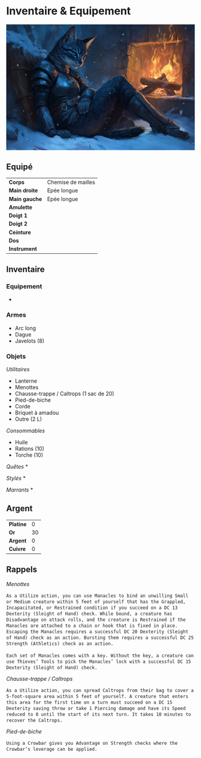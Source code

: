 # Inventaire & Equipement

![Inventaire](../_images/FenecNoirInventaire.png)

## Equipé
|||
|-|-|
|**Corps**|Chemise de mailles|
|**Main droite**|Epée longue|
|**Main gauche**|Epée longue|
|**Amulette**||
|**Doigt 1**||
|**Doigt 2**| |
|**Ceinture**||
|**Dos**||
|**Instrument**||

## Inventaire

### Equipement
*

### Armes
* Arc long
* Dague
* Javelots (8)

### Objets
*Utilitaires*
* Lanterne
* Menottes
* Chausse-trappe / Caltrops (1 sac de 20)
* Pied-de-biche
* Corde
* Briquet à amadou
* Outre (2 L)

*Consommables*
* Huile
* Rations (10)
* Torche (10)

*Quêtes*
* 

*Stylés*
* 

*Marrants*
* 

## Argent
| | |
|-|-|
|**Platine**|0|
|**Or**|30|
|**Argent**|0|
|**Cuivre**|0|

## Rappels

*Menottes*
```
As a Utilize action, you can use Manacles to bind an unwilling Small or Medium creature within 5 feet of yourself that has the Grappled, Incapacitated, or Restrained condition if you succeed on a DC 13 Dexterity (Sleight of Hand) check. While bound, a creature has Disadvantage on attack rolls, and the creature is Restrained if the Manacles are attached to a chain or hook that is fixed in place. Escaping the Manacles requires a successful DC 20 Dexterity (Sleight of Hand) check as an action. Bursting them requires a successful DC 25 Strength (Athletics) check as an action.

Each set of Manacles comes with a key. Without the key, a creature can use Thieves’ Tools to pick the Manacles’ lock with a successful DC 15 Dexterity (Sleight of Hand) check.
```

*Chausse-trappe / Caltrops*
```
As a Utilize action, you can spread Caltrops from their bag to cover a 5-foot-square area within 5 feet of yourself. A creature that enters this area for the first time on a turn must succeed on a DC 15 Dexterity saving throw or take 1 Piercing damage and have its Speed reduced to 0 until the start of its next turn. It takes 10 minutes to recover the Caltrops.
```

*Pied-de-biche*
```
Using a Crowbar gives you Advantage on Strength checks where the Crowbar’s leverage can be applied.
```